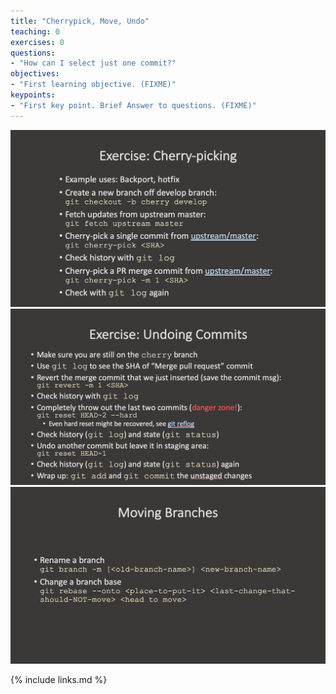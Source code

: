 ```yaml
---
title: "Cherrypick, Move, Undo"
teaching: 0
exercises: 0
questions:
- "How can I select just one commit?"
objectives:
- "First learning objective. (FIXME)"
keypoints:
- "First key point. Brief Answer to questions. (FIXME)"
---
```



![GitFlow 1](../fig/41-cherrypick.png)
![GitFlow 1](../fig/43-undo.png)
![GitFlow 1](../fig/42-movebranch.png)

{% include links.md %}
